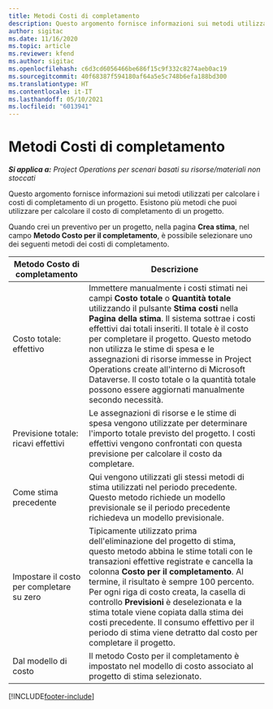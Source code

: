 ```yaml
---
title: Metodi Costi di completamento
description: Questo argomento fornisce informazioni sui metodi utilizzati per calcolare i costi di completamento di un progetto.
author: sigitac
ms.date: 11/16/2020
ms.topic: article
ms.reviewer: kfend
ms.author: sigitac
ms.openlocfilehash: c6d3cd6056466be686f15c9f332c8274aeb0ac19
ms.sourcegitcommit: 40f68387f594180af64a5e5c748b6efa188bd300
ms.translationtype: HT
ms.contentlocale: it-IT
ms.lasthandoff: 05/10/2021
ms.locfileid: "6013941"
---
```

# <a name="cost-to-complete-methods"></a>Metodi Costi di completamento

_**Si applica a:** Project Operations per scenari basati su risorse/materiali non stoccati_

Questo argomento fornisce informazioni sui metodi utilizzati per calcolare i costi di completamento di un progetto. Esistono più metodi che puoi utilizzare per calcolare il costo di completamento di un progetto. 

Quando crei un preventivo per un progetto, nella pagina **Crea stima**, nel campo **Metodo Costo per il completamento**, è possibile selezionare uno dei seguenti metodi dei costi di completamento.

| Metodo Costo di completamento    | Descrizione                                                                                                                                                                                                                                                                                                                                                                                                                                                                                        |
|------------------------------|----------------------------------------------------------------------------------------------------------------------------------------------------------------------------------------------------------------------------------------------------------------------------------------------------------------------------------------------------------------------------------------------------------------------------------------------------------------------------------------------------|
| Costo totale: effettivo            | Immettere manualmente i costi stimati nei campi **Costo totale** o **Quantità totale** utilizzando il pulsante **Stima costi** nella **Pagina della stima**. Il sistema sottrae i costi effettivi dai totali inseriti. Il totale è il costo per completare il progetto. Questo metodo non utilizza le stime di spesa e le assegnazioni di risorse immesse in Project Operations create all'interno di Microsoft Dataverse. Il costo totale o la quantità totale possono essere aggiornati manualmente secondo necessità.  |
| Previsione totale: ricavi effettivi        | Le assegnazioni di risorse e le stime di spesa vengono utilizzate per determinare l'importo totale previsto del progetto. I costi effettivi vengono confrontati con questa previsione per calcolare il costo da completare.                                                                                                                                                                                                                                                                          |
| Come stima precedente         | Qui vengono utilizzati gli stessi metodi di stima utilizzati nel periodo precedente. Questo metodo richiede un modello previsionale se il periodo precedente richiedeva un modello previsionale.                                                                                                                                                                                                                                                                                                                           |
| Impostare il costo per completare su zero | Tipicamente utilizzato prima dell'eliminazione del progetto di stima, questo metodo abbina le stime totali con le transazioni effettive registrate e cancella la colonna **Costo per il completamento**. Al termine, il risultato è sempre 100 percento. Per ogni riga di costo creata, la casella di controllo **Previsioni** è deselezionata e la stima totale viene copiata dalla stima dei costi precedente. Il consumo effettivo per il periodo di stima viene detratto dal costo per completare il progetto.              |
| Dal modello di costo           | Il metodo Costo per il completamento è impostato nel modello di costo associato al progetto di stima selezionato.                                                                                                                                                                                                                                                                                                                                                                          |


[!INCLUDE[footer-include](../includes/footer-banner.md)]